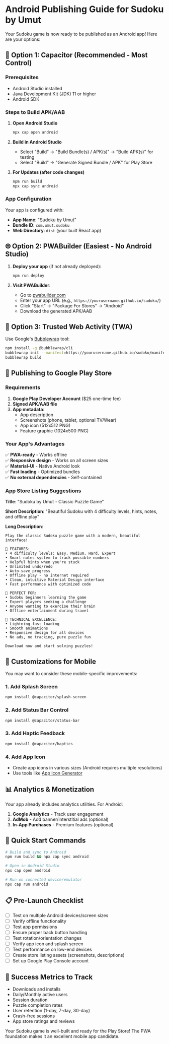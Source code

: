 # Android Publishing Guide for Sudoku by Umut

Your Sudoku game is now ready to be published as an Android app! Here are your options:

## 🚀 Option 1: Capacitor (Recommended - Most Control)

### Prerequisites
- Android Studio installed
- Java Development Kit (JDK) 11 or higher
- Android SDK

### Steps to Build APK/AAB

1. **Open Android Studio**
   ```bash
   npx cap open android
   ```

2. **Build in Android Studio**
   - Select "Build" → "Build Bundle(s) / APK(s)" → "Build APK(s)" for testing
   - Select "Build" → "Generate Signed Bundle / APK" for Play Store

3. **For Updates (after code changes)**
   ```bash
   npm run build
   npx cap sync android
   ```

### App Configuration
Your app is configured with:
- **App Name**: "Sudoku by Umut"
- **Bundle ID**: `com.umut.sudoku`
- **Web Directory**: `dist` (your built React app)

## 🌐 Option 2: PWABuilder (Easiest - No Android Studio)

1. **Deploy your app** (if not already deployed):
   ```bash
   npm run deploy
   ```

2. **Visit PWABuilder**:
   - Go to [pwabuilder.com](https://www.pwabuilder.com/)
   - Enter your app URL (e.g., `https://yourusername.github.io/sudoku/`)
   - Click "Start" → "Package For Stores" → "Android"
   - Download the generated APK/AAB

## 📱 Option 3: Trusted Web Activity (TWA)

Use Google's [Bubblewrap](https://github.com/GoogleChromeLabs/bubblewrap) tool:

```bash
npm install -g @bubblewrap/cli
bubblewrap init --manifest=https://yourusername.github.io/sudoku/manifest.webmanifest
bubblewrap build
```

## 🏪 Publishing to Google Play Store

### Requirements
1. **Google Play Developer Account** ($25 one-time fee)
2. **Signed APK/AAB file**
3. **App metadata**:
   - App description
   - Screenshots (phone, tablet, optional TV/Wear)
   - App icon (512x512 PNG)
   - Feature graphic (1024x500 PNG)

### Your App's Advantages
✅ **PWA-ready** - Works offline  
✅ **Responsive design** - Works on all screen sizes  
✅ **Material-UI** - Native Android look  
✅ **Fast loading** - Optimized bundles  
✅ **No external dependencies** - Self-contained  

### App Store Listing Suggestions

**Title**: "Sudoku by Umut - Classic Puzzle Game"

**Short Description**: 
"Beautiful Sudoku with 4 difficulty levels, hints, notes, and offline play"

**Long Description**:
```
Play the classic Sudoku puzzle game with a modern, beautiful interface!

🧩 FEATURES:
• 4 difficulty levels: Easy, Medium, Hard, Expert
• Smart notes system to track possible numbers
• Helpful hints when you're stuck
• Unlimited undo/redo
• Auto-save progress
• Offline play - no internet required
• Clean, intuitive Material Design interface
• Fast performance with optimized code

🎯 PERFECT FOR:
• Sudoku beginners learning the game
• Expert players seeking a challenge
• Anyone wanting to exercise their brain
• Offline entertainment during travel

🚀 TECHNICAL EXCELLENCE:
• Lightning-fast loading
• Smooth animations
• Responsive design for all devices
• No ads, no tracking, pure puzzle fun

Download now and start solving puzzles!
```

## 🔧 Customizations for Mobile

You may want to consider these mobile-specific improvements:

### 1. Add Splash Screen
```bash
npm install @capacitor/splash-screen
```

### 2. Add Status Bar Control
```bash
npm install @capacitor/status-bar
```

### 3. Add Haptic Feedback
```bash
npm install @capacitor/haptics
```

### 4. Add App Icon
- Create app icons in various sizes (Android requires multiple resolutions)
- Use tools like [App Icon Generator](https://appicon.co/)

## 📊 Analytics & Monetization

Your app already includes analytics utilities. For Android:

1. **Google Analytics** - Track user engagement
2. **AdMob** - Add banner/interstitial ads (optional)
3. **In-App Purchases** - Premium features (optional)

## 🚀 Quick Start Commands

```bash
# Build and sync to Android
npm run build && npx cap sync android

# Open in Android Studio
npx cap open android

# Run on connected device/emulator
npx cap run android
```

## 📋 Pre-Launch Checklist

- [ ] Test on multiple Android devices/screen sizes
- [ ] Verify offline functionality
- [ ] Test app permissions
- [ ] Ensure proper back button handling
- [ ] Test rotation/orientation changes
- [ ] Verify app icon and splash screen
- [ ] Test performance on low-end devices
- [ ] Create store listing assets (screenshots, descriptions)
- [ ] Set up Google Play Console account

## 🎉 Success Metrics to Track

- Downloads and installs
- Daily/Monthly active users
- Session duration
- Puzzle completion rates
- User retention (1-day, 7-day, 30-day)
- Crash-free sessions
- App store ratings and reviews

Your Sudoku game is well-built and ready for the Play Store! The PWA foundation makes it an excellent mobile app candidate.






